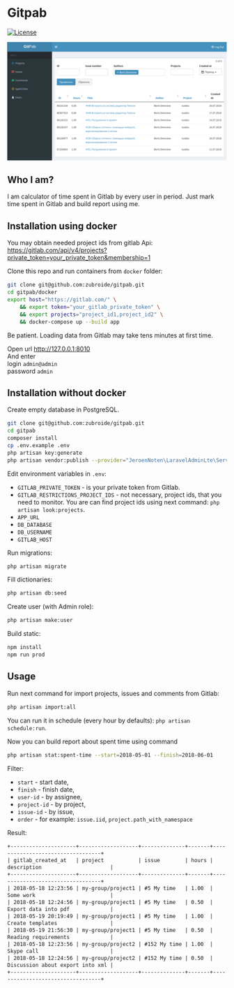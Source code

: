 # Gitpab

<a href="https://packagist.org/packages/laravel/framework"><img src="https://poser.pugx.org/laravel/framework/license.svg" alt="License"></a>

![](/doc/spent-web.png)

## Who I am?

I am calculator of time spent in Gitlab by every user in period.
Just mark time spent in Gitlab and build report using me.

## Installation using docker

You may obtain needed project ids from gitlab Api:
https://gitlab.com/api/v4/projects?private_token=your_private_token&membership=1 

Clone this repo and run containers from `docker` folder:

```bash
git clone git@github.com:zubroide/gitpab.git
cd gitpab/docker
export host="https://gitlab.com/" \
    && export token="your_gitlab_private_token" \
    && export projects="project_id1,project_id2" \
    && docker-compose up --build app
```

Be patient. Loading data from Gitlab may take tens minutes at first time.

Open url http://127.0.0.1:8010  
And enter  
login `admin@admin`  
password `admin`

## Installation without docker

Create empty database in PostgreSQL.

```bash
git clone git@github.com:zubroide/gitpab.git
cd gitpab
composer install
cp .env.example .env
php artisan key:generate
php artisan vendor:publish --provider="JeroenNoten\LaravelAdminLte\ServiceProvider" --tag=assets
```

Edit environment variables in `.env`:

- `GITLAB_PRIVATE_TOKEN` - is your private token from Gitlab.
- `GITLAB_RESTRICTIONS_PROJECT_IDS` - not necessary, project ids, that you need to monitor.
You are can find project ids using next command: `php artisan look:projects`.
- `APP_URL`
- `DB_DATABASE`
- `DB_USERNAME`
- `GITLAB_HOST`

Run migrations:
```bash
php artisan migrate
```

Fill dictionaries:
```bash
php artisan db:seed
```

Create user (with Admin role):
```bash
php artisan make:user
```

Build static:
```bash
npm install
npm run prod
```

## Usage

Run next command for import projects, issues and comments from Gitlab:

```bash
php artisan import:all
```

You can run it in schedule (every hour by defaults): `php artisan schedule:run`.

Now you can build report about spent time using command

```bash
php artisan stat:spent-time --start=2018-05-01 --finish=2018-06-01
```

Filter:

 - `start` - start date,
 - `finish` - finish date,
 - `user-id` - by assignee,
 - `project-id` - by project,
 - `issue-id` - by issue,
 - `order` - for example: `issue.iid`, `project.path_with_namespace`
 
 Result:

 ```
 +---------------------+-------------------+--------------+-------+----------------------------------+
 | gitlab_created_at   | project           | issue        | hours | description                      |
 +---------------------+-------------------+--------------+-------+----------------------------------+
 | 2018-05-18 12:23:56 | my-group/project1 | #5 My time   | 1.00  | Some work                        |
 | 2018-05-18 12:24:56 | my-group/project1 | #5 My time   | 0.50  | Export data into pdf             |
 | 2018-05-19 20:19:49 | my-group/project1 | #5 My time   | 1.00  | Create templates                 |
 | 2018-05-19 21:56:30 | my-group/project1 | #5 My time   | 0.50  | Reading requirements             |
 | 2018-05-18 12:23:56 | my-group/project2 | #152 My time | 1.00  | Skype call                       |
 | 2018-05-18 12:24:56 | my-group/project2 | #152 My time | 0.50  | Discussion about export into xml |
 +---------------------+-------------------+--------------+-------+----------------------------------+
```
